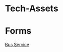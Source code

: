 # Tech-Assets
<H1>Forms</H1>

<body>
  
<a href=http://datamall2.mytransport.sg/ltaodataservice/BusArrivalv>Bus Service</a>
  
